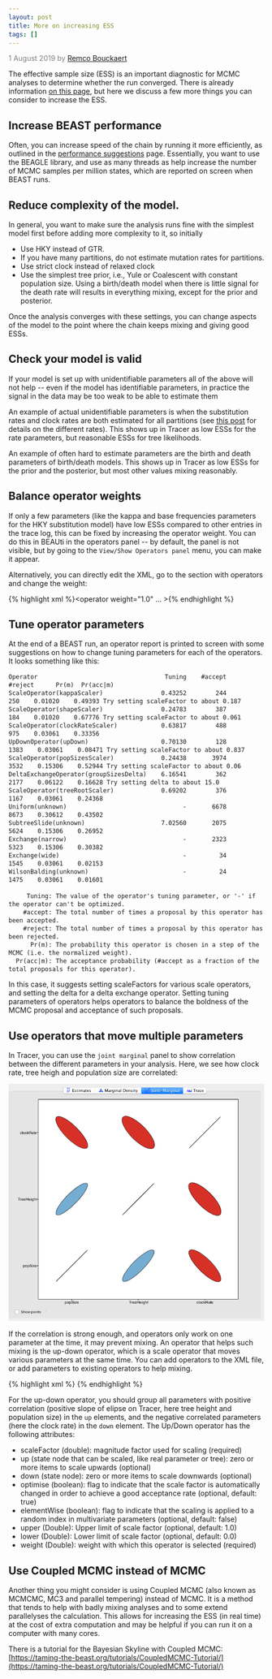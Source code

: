 ```yaml
---
layout: post
title: More on increasing ESS
tags: []
---
```


<p style="color:gray">1 August 2019 by <a href="mailto:r.bouckaert@auckland.ac.nz">Remco Bouckaert</a></p>

The effective sample size (ESS) is an important diagnostic for MCMC analyses to determine whether the run converged. There is already information <a href="/increasing-esss/">on this page</a>, but here we discuss a few more things you can consider to increase the ESS.

## Increase BEAST performance

Often, you can increase speed of the chain by running it more efficiently, as outlined in the <a href="/performance-suggestions">performance suggestions</a> page. Essentially, you want to use the BEAGLE library, and use as many threads as help increase the number of MCMC samples per million states, which are reported on screen when BEAST runs.

## Reduce complexity of the model. 

In general, you want to make sure the analysis runs fine with the simplest model first before adding more complexity to it, so initially

* Use HKY instead of GTR.
* If you have many partitions, do not estimate mutation rates for partitions. 
* Use strict clock instead of relaxed clock
* Use the simplest tree prior, i.e., Yule or Coalescent with constant population size. Using a birth/death model when there is little signal for the death rate will results in everything mixing, except for the prior and posterior.

Once the analysis converges with these settings, you can change aspects of the model to the point where the chain keeps mixing and giving good ESSs.

## Check your model is valid

If your model is set up with unidentifiable parameters all of the above will not help -- even if the model has identifiable parameters, in practice the signal in the data may be too weak to be able to estimate them

An example of actual unidentifiable parameters is when the substitution rates and clock rates are both estimated for all partitions (see <a href="/2015/06/23/help-beast-acts-weird-or-how-to-set-up-rates.html">this post</a> for details on the different rates). This shows up in Tracer as low ESSs for the rate parameters, but reasonable ESSs for tree likelihoods.

An example of often hard to estimate parameters are the birth and death parameters of birth/death models. This shows up in Tracer as low ESSs for the prior and the posterior, but most other values mixing reasonably.

## Balance operator weights

If only a few parameters (like the kappa and base frequencies parameters for the HKY substitution model) have low ESSs compared to other entries in the trace log, this can be fixed by increasing the operator weight. You can do this in BEAUti in the operators panel -- by default, the panel is not visible, but by going to the `View/Show Operators panel` menu, you can make it appear.

Alternatively, you can directly edit the XML, go to the section with operators and change the weight:

{% highlight xml %}<operator weight="1.0" ... >{% endhighlight %}			


## Tune operator parameters

At the end of a BEAST run, an operator report is printed to screen with some suggestions on how to change tuning parameters for each of the operators. It looks something like this: 
```
Operator                                   Tuning    #accept    #reject      Pr(m)  Pr(acc|m)
ScaleOperator(kappaScaler)                0.43252        244        250    0.01020    0.49393 Try setting scaleFactor to about 0.187
ScaleOperator(shapeScaler)                0.24783        387        184    0.01020    0.67776 Try setting scaleFactor to about 0.061
ScaleOperator(clockRateScaler)            0.63817        488        975    0.03061    0.33356 
UpDownOperator(upDown)                    0.70130        128       1383    0.03061    0.08471 Try setting scaleFactor to about 0.837
ScaleOperator(popSizesScaler)             0.24438       3974       3532    0.15306    0.52944 Try setting scaleFactor to about 0.06
DeltaExchangeOperator(groupSizesDelta)    6.16541        362       2177    0.06122    0.16628 Try setting delta to about 15.0
ScaleOperator(treeRootScaler)             0.69202        376       1167    0.03061    0.24368 
Uniform(unknown)                                -       6678       8673    0.30612    0.43502 
SubtreeSlide(unknown)                     7.02560       2075       5624    0.15306    0.26952 
Exchange(narrow)                                -       2323       5323    0.15306    0.30382 
Exchange(wide)                                  -         34       1545    0.03061    0.02153 
WilsonBalding(unknown)                          -         24       1475    0.03061    0.01601 

     Tuning: The value of the operator's tuning parameter, or '-' if the operator can't be optimized.
    #accept: The total number of times a proposal by this operator has been accepted.
    #reject: The total number of times a proposal by this operator has been rejected.
      Pr(m): The probability this operator is chosen in a step of the MCMC (i.e. the normalized weight).
  Pr(acc|m): The acceptance probability (#accept as a fraction of the total proposals for this operator).
``` 

In this case, it suggests setting scaleFactors for various scale operators, and setting the delta for a delta exchange operator.
Setting tuning parameters of operators helps operators to balance the boldness of the MCMC proposal and acceptance of such proposals.
  
## Use operators that move multiple parameters

In Tracer, you can use the `joint marginal` panel to show correlation between the different parameters in your analysis. Here, we see how clock rate, tree heigh and population size are correlated:

![tracerJoingMarginal](/images/tracerJoingMarginal.png)

If the correlation is strong enough, and operators only work on one parameter at the time, it may prevent mixing. An operator that helps such mixing is the up-down operator, which is a scale operator that moves various parameters at the same time. You can add operators to the XML file, or add parameters to existing operators to help mixing.

{% highlight xml %}
    <operator spec="beast.evolution.operators.UpDownOperator" scaleFactor="0.75" weight="3.0">
        <up idref="Tree"/>
        <up idref="popSize"/>
        <down idref="clockRate"/>
    </operator>
{% endhighlight %}

For the up-down operator, you should group all parameters with positive correlation (positive slope of elipse on Tracer, here tree height and population size) in the `up` elements, and the negative correlated parameters (here the clock rate) in the `down` element. The Up/Down operator has the following attributes:

* scaleFactor (double): magnitude factor used for scaling (required)
* up (state node that can be scaled, like real parameter or tree): zero or more items to scale upwards (optional)
* down (state node): zero or more items to scale downwards (optional)
* optimise (boolean): flag to indicate that the scale factor is automatically changed in order to achieve a good acceptance rate (optional, default: true)
* elementWise (boolean): flag to indicate that the scaling is applied to a random index in multivariate parameters (optional, default: false)
* upper (Double): Upper limit of scale factor (optional, default: 1.0)
* lower (Double): Lower limit of scale factor (optional, default: 0.0)
* weight (Double): weight with which this operator is selected (required)

<!--
Another operator that operares on multiple parameters is the Adaptable Variance Multivariate Normal (AVMN) operator, about which there will be more later.
-->

## Use Coupled MCMC instead of MCMC

Another thing you might consider is using Coupled MCMC (also known as MCMCMC, MC3 and parallel tempering) instead of MCMC. It is a method that tends to help with badly mixing analyses and to some extend parallelyses the calculation. This allows for increasing the ESS (in real time) at the cost of extra computation and may be helpful if you can run it on a computer with many cores. 

There is a tutorial for the Bayesian Skyline with Coupled MCMC: [https://taming-the-beast.org/tutorials/CoupledMCMC-Tutorial/](https://taming-the-beast.org/tutorials/CoupledMCMC-Tutorial/)

